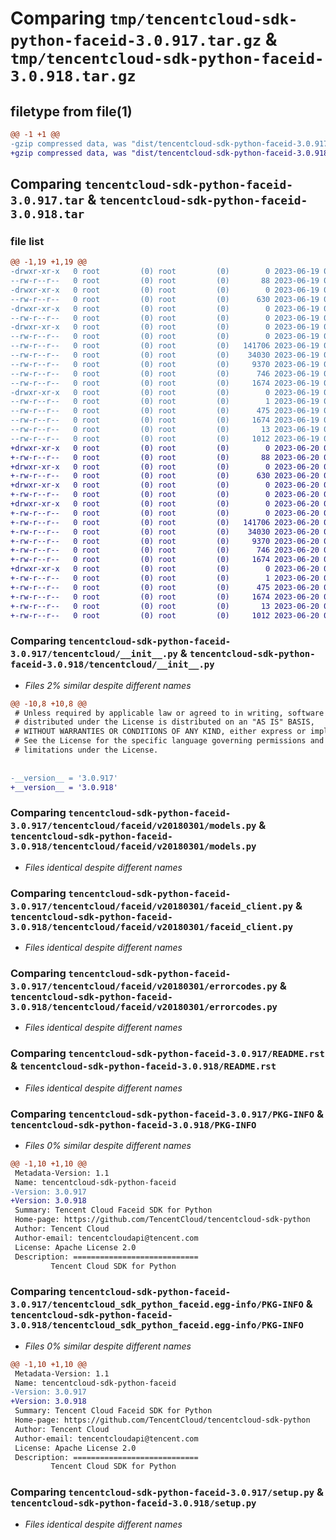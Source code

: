 # Comparing `tmp/tencentcloud-sdk-python-faceid-3.0.917.tar.gz` & `tmp/tencentcloud-sdk-python-faceid-3.0.918.tar.gz`

## filetype from file(1)

```diff
@@ -1 +1 @@
-gzip compressed data, was "dist/tencentcloud-sdk-python-faceid-3.0.917.tar", last modified: Mon Jun 19 00:25:37 2023, max compression
+gzip compressed data, was "dist/tencentcloud-sdk-python-faceid-3.0.918.tar", last modified: Tue Jun 20 02:40:47 2023, max compression
```

## Comparing `tencentcloud-sdk-python-faceid-3.0.917.tar` & `tencentcloud-sdk-python-faceid-3.0.918.tar`

### file list

```diff
@@ -1,19 +1,19 @@
-drwxr-xr-x   0 root         (0) root         (0)        0 2023-06-19 00:25:37.000000 tencentcloud-sdk-python-faceid-3.0.917/
--rw-r--r--   0 root         (0) root         (0)       88 2023-06-19 00:25:37.000000 tencentcloud-sdk-python-faceid-3.0.917/setup.cfg
-drwxr-xr-x   0 root         (0) root         (0)        0 2023-06-19 00:25:37.000000 tencentcloud-sdk-python-faceid-3.0.917/tencentcloud/
--rw-r--r--   0 root         (0) root         (0)      630 2023-06-19 00:25:36.000000 tencentcloud-sdk-python-faceid-3.0.917/tencentcloud/__init__.py
-drwxr-xr-x   0 root         (0) root         (0)        0 2023-06-19 00:25:37.000000 tencentcloud-sdk-python-faceid-3.0.917/tencentcloud/faceid/
--rw-r--r--   0 root         (0) root         (0)        0 2023-06-19 00:25:36.000000 tencentcloud-sdk-python-faceid-3.0.917/tencentcloud/faceid/__init__.py
-drwxr-xr-x   0 root         (0) root         (0)        0 2023-06-19 00:25:37.000000 tencentcloud-sdk-python-faceid-3.0.917/tencentcloud/faceid/v20180301/
--rw-r--r--   0 root         (0) root         (0)        0 2023-06-19 00:25:36.000000 tencentcloud-sdk-python-faceid-3.0.917/tencentcloud/faceid/v20180301/__init__.py
--rw-r--r--   0 root         (0) root         (0)   141706 2023-06-19 00:25:36.000000 tencentcloud-sdk-python-faceid-3.0.917/tencentcloud/faceid/v20180301/models.py
--rw-r--r--   0 root         (0) root         (0)    34030 2023-06-19 00:25:36.000000 tencentcloud-sdk-python-faceid-3.0.917/tencentcloud/faceid/v20180301/faceid_client.py
--rw-r--r--   0 root         (0) root         (0)     9370 2023-06-19 00:25:36.000000 tencentcloud-sdk-python-faceid-3.0.917/tencentcloud/faceid/v20180301/errorcodes.py
--rw-r--r--   0 root         (0) root         (0)      746 2023-06-19 00:25:36.000000 tencentcloud-sdk-python-faceid-3.0.917/README.rst
--rw-r--r--   0 root         (0) root         (0)     1674 2023-06-19 00:25:37.000000 tencentcloud-sdk-python-faceid-3.0.917/PKG-INFO
-drwxr-xr-x   0 root         (0) root         (0)        0 2023-06-19 00:25:37.000000 tencentcloud-sdk-python-faceid-3.0.917/tencentcloud_sdk_python_faceid.egg-info/
--rw-r--r--   0 root         (0) root         (0)        1 2023-06-19 00:25:37.000000 tencentcloud-sdk-python-faceid-3.0.917/tencentcloud_sdk_python_faceid.egg-info/dependency_links.txt
--rw-r--r--   0 root         (0) root         (0)      475 2023-06-19 00:25:37.000000 tencentcloud-sdk-python-faceid-3.0.917/tencentcloud_sdk_python_faceid.egg-info/SOURCES.txt
--rw-r--r--   0 root         (0) root         (0)     1674 2023-06-19 00:25:37.000000 tencentcloud-sdk-python-faceid-3.0.917/tencentcloud_sdk_python_faceid.egg-info/PKG-INFO
--rw-r--r--   0 root         (0) root         (0)       13 2023-06-19 00:25:37.000000 tencentcloud-sdk-python-faceid-3.0.917/tencentcloud_sdk_python_faceid.egg-info/top_level.txt
--rw-r--r--   0 root         (0) root         (0)     1012 2023-06-19 00:25:36.000000 tencentcloud-sdk-python-faceid-3.0.917/setup.py
+drwxr-xr-x   0 root         (0) root         (0)        0 2023-06-20 02:40:47.000000 tencentcloud-sdk-python-faceid-3.0.918/
+-rw-r--r--   0 root         (0) root         (0)       88 2023-06-20 02:40:47.000000 tencentcloud-sdk-python-faceid-3.0.918/setup.cfg
+drwxr-xr-x   0 root         (0) root         (0)        0 2023-06-20 02:40:47.000000 tencentcloud-sdk-python-faceid-3.0.918/tencentcloud/
+-rw-r--r--   0 root         (0) root         (0)      630 2023-06-20 02:40:46.000000 tencentcloud-sdk-python-faceid-3.0.918/tencentcloud/__init__.py
+drwxr-xr-x   0 root         (0) root         (0)        0 2023-06-20 02:40:47.000000 tencentcloud-sdk-python-faceid-3.0.918/tencentcloud/faceid/
+-rw-r--r--   0 root         (0) root         (0)        0 2023-06-20 02:40:46.000000 tencentcloud-sdk-python-faceid-3.0.918/tencentcloud/faceid/__init__.py
+drwxr-xr-x   0 root         (0) root         (0)        0 2023-06-20 02:40:47.000000 tencentcloud-sdk-python-faceid-3.0.918/tencentcloud/faceid/v20180301/
+-rw-r--r--   0 root         (0) root         (0)        0 2023-06-20 02:40:46.000000 tencentcloud-sdk-python-faceid-3.0.918/tencentcloud/faceid/v20180301/__init__.py
+-rw-r--r--   0 root         (0) root         (0)   141706 2023-06-20 02:40:46.000000 tencentcloud-sdk-python-faceid-3.0.918/tencentcloud/faceid/v20180301/models.py
+-rw-r--r--   0 root         (0) root         (0)    34030 2023-06-20 02:40:46.000000 tencentcloud-sdk-python-faceid-3.0.918/tencentcloud/faceid/v20180301/faceid_client.py
+-rw-r--r--   0 root         (0) root         (0)     9370 2023-06-20 02:40:46.000000 tencentcloud-sdk-python-faceid-3.0.918/tencentcloud/faceid/v20180301/errorcodes.py
+-rw-r--r--   0 root         (0) root         (0)      746 2023-06-20 02:40:46.000000 tencentcloud-sdk-python-faceid-3.0.918/README.rst
+-rw-r--r--   0 root         (0) root         (0)     1674 2023-06-20 02:40:47.000000 tencentcloud-sdk-python-faceid-3.0.918/PKG-INFO
+drwxr-xr-x   0 root         (0) root         (0)        0 2023-06-20 02:40:47.000000 tencentcloud-sdk-python-faceid-3.0.918/tencentcloud_sdk_python_faceid.egg-info/
+-rw-r--r--   0 root         (0) root         (0)        1 2023-06-20 02:40:46.000000 tencentcloud-sdk-python-faceid-3.0.918/tencentcloud_sdk_python_faceid.egg-info/dependency_links.txt
+-rw-r--r--   0 root         (0) root         (0)      475 2023-06-20 02:40:47.000000 tencentcloud-sdk-python-faceid-3.0.918/tencentcloud_sdk_python_faceid.egg-info/SOURCES.txt
+-rw-r--r--   0 root         (0) root         (0)     1674 2023-06-20 02:40:46.000000 tencentcloud-sdk-python-faceid-3.0.918/tencentcloud_sdk_python_faceid.egg-info/PKG-INFO
+-rw-r--r--   0 root         (0) root         (0)       13 2023-06-20 02:40:46.000000 tencentcloud-sdk-python-faceid-3.0.918/tencentcloud_sdk_python_faceid.egg-info/top_level.txt
+-rw-r--r--   0 root         (0) root         (0)     1012 2023-06-20 02:40:46.000000 tencentcloud-sdk-python-faceid-3.0.918/setup.py
```

### Comparing `tencentcloud-sdk-python-faceid-3.0.917/tencentcloud/__init__.py` & `tencentcloud-sdk-python-faceid-3.0.918/tencentcloud/__init__.py`

 * *Files 2% similar despite different names*

```diff
@@ -10,8 +10,8 @@
 # Unless required by applicable law or agreed to in writing, software
 # distributed under the License is distributed on an "AS IS" BASIS,
 # WITHOUT WARRANTIES OR CONDITIONS OF ANY KIND, either express or implied.
 # See the License for the specific language governing permissions and
 # limitations under the License.
 
 
-__version__ = '3.0.917'
+__version__ = '3.0.918'
```

### Comparing `tencentcloud-sdk-python-faceid-3.0.917/tencentcloud/faceid/v20180301/models.py` & `tencentcloud-sdk-python-faceid-3.0.918/tencentcloud/faceid/v20180301/models.py`

 * *Files identical despite different names*

### Comparing `tencentcloud-sdk-python-faceid-3.0.917/tencentcloud/faceid/v20180301/faceid_client.py` & `tencentcloud-sdk-python-faceid-3.0.918/tencentcloud/faceid/v20180301/faceid_client.py`

 * *Files identical despite different names*

### Comparing `tencentcloud-sdk-python-faceid-3.0.917/tencentcloud/faceid/v20180301/errorcodes.py` & `tencentcloud-sdk-python-faceid-3.0.918/tencentcloud/faceid/v20180301/errorcodes.py`

 * *Files identical despite different names*

### Comparing `tencentcloud-sdk-python-faceid-3.0.917/README.rst` & `tencentcloud-sdk-python-faceid-3.0.918/README.rst`

 * *Files identical despite different names*

### Comparing `tencentcloud-sdk-python-faceid-3.0.917/PKG-INFO` & `tencentcloud-sdk-python-faceid-3.0.918/PKG-INFO`

 * *Files 0% similar despite different names*

```diff
@@ -1,10 +1,10 @@
 Metadata-Version: 1.1
 Name: tencentcloud-sdk-python-faceid
-Version: 3.0.917
+Version: 3.0.918
 Summary: Tencent Cloud Faceid SDK for Python
 Home-page: https://github.com/TencentCloud/tencentcloud-sdk-python
 Author: Tencent Cloud
 Author-email: tencentcloudapi@tencent.com
 License: Apache License 2.0
 Description: ============================
         Tencent Cloud SDK for Python
```

### Comparing `tencentcloud-sdk-python-faceid-3.0.917/tencentcloud_sdk_python_faceid.egg-info/PKG-INFO` & `tencentcloud-sdk-python-faceid-3.0.918/tencentcloud_sdk_python_faceid.egg-info/PKG-INFO`

 * *Files 0% similar despite different names*

```diff
@@ -1,10 +1,10 @@
 Metadata-Version: 1.1
 Name: tencentcloud-sdk-python-faceid
-Version: 3.0.917
+Version: 3.0.918
 Summary: Tencent Cloud Faceid SDK for Python
 Home-page: https://github.com/TencentCloud/tencentcloud-sdk-python
 Author: Tencent Cloud
 Author-email: tencentcloudapi@tencent.com
 License: Apache License 2.0
 Description: ============================
         Tencent Cloud SDK for Python
```

### Comparing `tencentcloud-sdk-python-faceid-3.0.917/setup.py` & `tencentcloud-sdk-python-faceid-3.0.918/setup.py`

 * *Files identical despite different names*


